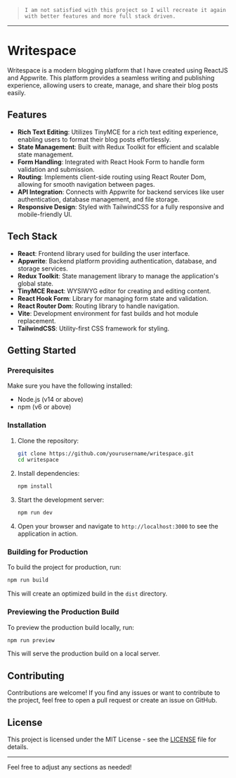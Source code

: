 > `I am not satisfied with this project so I will recreate it again with better features and more full stack driven.`

---

# Writespace

Writespace is a modern blogging platform that I have created using ReactJS and Appwrite. This platform provides a seamless writing and publishing experience, allowing users to create, manage, and share their blog posts easily.

## Features

- **Rich Text Editing**: Utilizes TinyMCE for a rich text editing experience, enabling users to format their blog posts effortlessly.
- **State Management**: Built with Redux Toolkit for efficient and scalable state management.
- **Form Handling**: Integrated with React Hook Form to handle form validation and submission.
- **Routing**: Implements client-side routing using React Router Dom, allowing for smooth navigation between pages.
- **API Integration**: Connects with Appwrite for backend services like user authentication, database management, and file storage.
- **Responsive Design**: Styled with TailwindCSS for a fully responsive and mobile-friendly UI.

## Tech Stack

- **React**: Frontend library used for building the user interface.
- **Appwrite**: Backend platform providing authentication, database, and storage services.
- **Redux Toolkit**: State management library to manage the application's global state.
- **TinyMCE React**: WYSIWYG editor for creating and editing content.
- **React Hook Form**: Library for managing form state and validation.
- **React Router Dom**: Routing library to handle navigation.
- **Vite**: Development environment for fast builds and hot module replacement.
- **TailwindCSS**: Utility-first CSS framework for styling.

## Getting Started

### Prerequisites

Make sure you have the following installed:

- Node.js (v14 or above)
- npm (v6 or above)

### Installation

1. Clone the repository:
   ```bash
   git clone https://github.com/yourusername/writespace.git
   cd writespace
   ```

2. Install dependencies:
   ```bash
   npm install
   ```

3. Start the development server:
   ```bash
   npm run dev
   ```

4. Open your browser and navigate to `http://localhost:3000` to see the application in action.

### Building for Production

To build the project for production, run:

```bash
npm run build
```

This will create an optimized build in the `dist` directory.

### Previewing the Production Build

To preview the production build locally, run:

```bash
npm run preview
```

This will serve the production build on a local server.

## Contributing

Contributions are welcome! If you find any issues or want to contribute to the project, feel free to open a pull request or create an issue on GitHub.

## License

This project is licensed under the MIT License - see the [LICENSE](LICENSE) file for details.

---

Feel free to adjust any sections as needed!